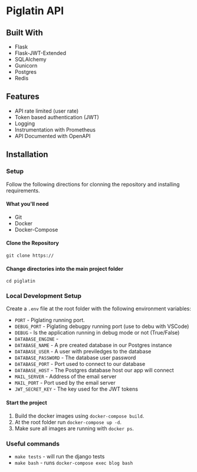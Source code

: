 # Piglatin API

## Built With

- Flask
- Flask-JWT-Extended
- SQLAlchemy
- Gunicorn
- Postgres
- Redis

## Features

- API rate limited (user rate)
- Token based authentication (JWT)
- Logging
- Instrumentation with Prometheus
- API Documented with OpenAPI

## Installation

### Setup

Follow the following directions for clonning the repository and installing requirements.

#### What you'll need

- Git
- Docker
- Docker-Compose

#### Clone the Repository

```
git clone https://
```

#### Change directories into the main project folder

```
cd piglatin
```

### Local Development Setup

Create a `.env` file at the root folder with the following environment variables:

- `PORT` - Piglating running port.
- `DEBUG_PORT` - Piglating debugpy running port (use to debu with VSCode)
- `DEBUG` - Is the application running in debug mode or not (True/False)
- `DATABASE_ENGINE` -
- `DATABASE_NAME` - A pre created database in our Postgres instance
- `DATABASE_USER` - A user with previledges to the database
- `DATABASE_PASSWORD` - The database user password
- `DATABASE_PORT` - Port used to connect to our database
- `DATABASE_HOST` - The Postgres database host our app will connect
- `MAIL_SERVER` - Address of the email server
- `MAIL_PORT` - Port used by the email server
- `JWT_SECRET_KEY` - The key used for the JWT tokens

#### Start the project

1. Build the docker images using `docker-compose build`.
2. At the root folder run `docker-compose up -d`.
3. Make sure all images are running with `docker ps`.

### Useful commands

- `make tests` - will run the django tests
- `make bash` - runs `docker-compose exec blog bash`
